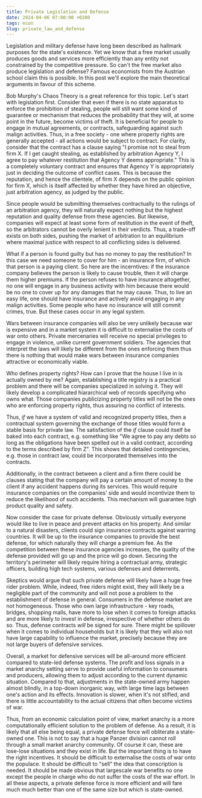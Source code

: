 ```yaml
---
title: Private Legislation and Defense
date: 2024-04-06 07:00:00 +0200
tags: econ
Slug: private_law_and_defense
---
```


Legislation and military defense have long been described as hallmark purposes for the state's existence. Yet we know that a free market usually produces goods and services more efficiently than any entity not constrained by the competitive pressure. So can't the free market also produce legislation and defense? Famous economists from the Austrian school claim this is possible. In this post we'll explore the main theoretical arguments in favour of this scheme.

Bob Murphy's Chaos Theory is a great reference for this topic. Let's start with legislation first. Consider that even if there is no state apparatus to enforce the prohibition of stealing, people will still want some kind of guarantee or mechanism that reduces the probability that they will, at some point in the future, become victims of theft. It is beneficial for people to engage in mutual agreements, or contracts, safeguarding against such malign activities. Thus, in a free society - one where property rights are generally accepted - all actions would be subject to contract. For clarity, consider that the contract has a clause saying "I promise not to steal from firm X. If I get caught stealing, as established by arbitration Agency Y, I agree to pay whatever restitution that Agency Y deems appropriate." This is a completely voluntary contract and ensures that Agency Y is appropriately just in deciding the outcome of conflict cases. This is because the reputation, and hence the clientele, of firm X depends on the public opinion for firm X, which is itself affected by whether they have hired an objective, just arbitration agency, as judged by the public.

Since people would be submitting themselves contractually to the rulings of an arbitration agency, they will naturally expect nothing but the highest reputation and quality defense from these agencies. But likewise, companies will expect at least some form of restitution in the event of theft, so the arbitrators cannot be overly lenient in their verdicts. Thus, a trade-off exists on both sides, pushing the market of arbitration to an equilibrium where maximal justice with respect to all conflicting sides is delivered.

What if a person is found guilty but has no money to pay the restitution? In this case we need someone to cover for him - an insurance firm, of which that person is a paying client. So here are the incerntives: if the insurance company believes the person is likely to cause trouble, then it will charge them higher premiums. If the person refuses to have insurance altogether, no one will engage in any business activity with him because there would be no one to cover up for any damages that he may cause. Thus, to live an easy life, one should have insurance and actively avoid engaging in any malign activities. Some people who have no insurance will still commit crimes, true. But these cases occur in any legal system.

Wars between insurance companies will also be very unlikely because war is expensive and in a market system it is difficult to externalise the costs of war onto others. Private mercenaries will receive no special privileges to engage in violence, unlike current government soldiers. The agencies that interpret the laws will likely be different from the ones enforcing them thus there is nothing that would make wars between insurance companies attractive or economically viable.

Who defines property rights? How can I prove that the house I live in is actually owned by me? Again, establishing a title registry is a practical problem and there will be companies specialized in solving it. They will likely develop a complicated hiararchical web of records specifying who owns what. Those companies publicizing property titles will not be the ones who are enforcing property rights, thus assuring no conflict of interests.

Thus, *if* we have a system of valid and recognized property titles, then a contractual system governing the exchange of those titles would form a stable basis for private law. The satisfaction of the *if* clause could itself be baked into each contract, e.g. something like "We agree to pay any debts so long as the obligations have been spelled out in a valid contract, according to the terms described by firm Z". This shows that detailed contingencies, e.g. those in contract law, could be incorporated themselves into the contracts.

Additionally, in the contract between a client and a firm there could be clauses stating that the company will pay a certain amount of money to the client if any accident happens during its services. This would require insurance companies on the companies' side and would incentivize them to reduce the likelihood of such accidents. This mechanism will guarantee high product quality and safety. 

Now consider the case for private defense. Obviously virtually everyone would like to live in peace and prevent attacks on his property. And similar to a natural disasters, clients could sign insurance contracts against warring countries. It will be up to the insurance companies to provide the best defense, for which naturally they will charge a premium fee. As the competition between these insurance agencies increases, the quality of the defense provided will go up and the price will go down. Securing the territory's perimeter will likely require hiring a contractual army, strategic officers, building high tech systems, various defenses and deterrents.

Skeptics would argue that such private defense will likely have a huge free rider problem. While, indeed, free riders might exist, they will likely be a negligible part of the community and will not pose a problem to the establishment of defense in general. Consumers in the defense market are not homogeneous. Those who own large infrastructure - key roads, bridges, shopping malls, have more to lose when it comes to foreign attacks and are more likely to invest in defense, irrespective of whether others do so. Thus, defense contracts *will* be signed for sure. There might be spillover when it comes to individual households but it is likely that they will also not have large capability to influence the market, precisely because they are not large buyers of defensive services.

Overall, a market for defensive services will be all-around more efficient compared to state-led defense systems. The profit and loss signals in a market anarchy setting serve to provide useful information to consumers and producers, allowing them to adjust according to the current dynamic situation. Compared to that, adjustments in the state-owned army happen almost blindly, in a top-down inorganic way, with large time lags between one's action and its effects. Innovation is slower, when it's not stifled, and there is little accountability to the actual citizens that often become victims of war.

Thus, from an economic calculation point of view, market anarchy is a more computationally efficient solution to the problem of defense. As a result, it is likely that all else being equal, a private defense force will obliterate a state-owned one. This is not to say that a huge Panzer division cannot roll through a small market anarchy community. Of course it can, these are lose-lose situations and they exist in life. But the important thing is to have the right incentives. It should be difficult to externalise the costs of war onto the populace. It should be difficult to "sell" the idea that conscription is needed. It should be made obvious that largescale war benefits no one except the people in charge who do not suffer the costs of the war effort. In all these aspects, a private defense force is more efficient and will fare much much better than one of the same size but which is state-owned.